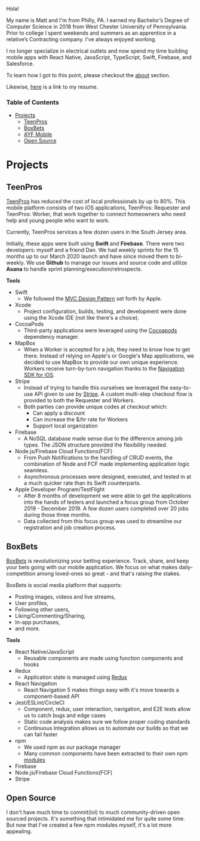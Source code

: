 Hola!

My name is Matt and I'm from Philly, PA. I earned my Bachelor’s Degree of Computer Science in 2018 from West Chester University of Pennsylvania. Prior to college I spent weekends and summers as an apprentice in a relative’s Contracting company. I've always enjoyed working.

I no longer specialize in electrical outlets and now spend my time building mobile apps with React Native, JavaScript, TypeScript, Swift, Firebase, and Salesforce.

To learn how I got to this point, please checkout the [about](https://github.com/chooch620/portfolio/blob/master/about.md) section.

Likewise, [here](https://docs.google.com/document/d/1HPohaLvAZwtpnLEHIy8MkCMQF1bh9as3yxEvGsLQNBY/edit?usp=sharing) is a link to my resume.

### Table of Contents

- [Projects](#projects)
  - [TeenPros](#teenpros)
  - [BoxBets](#boxbets)
  - [AYF Mobile](#ayf-mobile)
  - [Open Source](#open-source)

# Projects

## TeenPros

[TeenPros](teenprofessionals.com) has reduced the cost of local professionals by up to 80%. This mobile platform consists of two iOS applications, TeenPros: Requester and TeenPros: Worker, that work together to connect homeowners who need help and young people who want to work.

Currently, TeenPros services a few dozen users in the South Jersey area.

Initially, these apps were built using **Swift** and **Firebase**. There were two developers: myself and a friend Dan. We had weekly sprints for the 15 months up to our March 2020 launch and have since moved them to bi-weekly. We use **Github** to manage our issues and source code and utilize **Asana** to handle sprint planning/execution/retrospects.

**Tools**
* Swift
  * We followed the [MVC Design Pattern](https://developer.apple.com/library/archive/documentation/General/Conceptual/CocoaEncyclopedia/Model-View-Controller/Model-View-Controller.html) set forth by Apple.
* Xcode
  * Project configuration, builds, testing, and development were done using the Xcode IDE (not like there's a choice).
* CocoaPods
  * Third-party applications were leveraged using the [Cocoapods](https://cocoapods.org/) dependency manager.
* MapBox
  * When a Worker is accepted for a job, they need to know how to get there. Instead of relying on Apple's or Google's Map applications, we decided to use MapBox to provide our own unique experience. Workers receive turn-by-turn navigation thanks to the [Navigation SDK for iOS](https://docs.mapbox.com/ios/navigation/overview/).
* Stripe
  * Instead of trying to handle this ourselves we leveraged the easy-to-use API given to use by [Stripe](https://stripe.com/). A custom multi-step checkout flow is provided to both the Requester and Workers. 
  * Both parties can provide unique codes at checkout which:
    * Can apply a discount
    * Can increase the $/hr rate for Workers
    * Support local organization
* Firebase
  *  A NoSQL database made sense due to the difference among job types. The JSON structure provided the flexibility needed.
* Node.js/Firebase Cloud Functions(FCF)
  * From Push Notifications to the handling of CRUD events, the combination of Node and FCF made implementing application logic seamless. 
  * Asynchronous processes were designed, executed, and tested in at a much quicker rate than its Swift counterparts.
* Apple Developer Program/TestFlight
  * After 8 months of development we were able to get the applications into the hands of testers and launched a focus group from October 2019 - December 2019. A few dozen users completed over 20 jobs during those three months.
  * Data collected from this focus group was used to streamline our registration and job creation process.


## BoxBets
[BoxBets](https://boxbetsapp.com) is revolutionizing your betting experience. Track, share, and keep your bets going with our mobile application. We focus on what makes daily-competition among loved-ones so great - and that's raising the stakes.

BoxBets is social media platform that supports:

* Posting images, videos and live streams,
* User profiles,
* Following other users,
* Liking/Commenting/Sharing,
* In-app purchases,
* and more.

**Tools**

* React Native/JavaScript
  * Reusable components are made using function components and hooks
* Redux
  * Application state is managed using [Redux](https://redux.js.org/)
* React Navigation
  * React Navigation 5 makes things easy with it's move towards a component-based API
* Jest/ESLint/CircleCI
  * Component, redux, user interaction, navigation, and E2E tests allow us to catch bugs and edge cases
  * Static code analysis makes sure we follow proper coding standards
  * Continuous Integration allows us to automate our builds so that we can fail faster
* npm
  * We used npm as our package manager
  * Many common components have been extracted to their own npm [modules](https://www.npmjs.com/~trouthousetech)
* Firebase
* Node.js/Firebase Cloud Functions(FCF)
* Stripe

## Open Source

I don't have much time to commit(lol) to much community-driven open sourced projects. It's something that intimidated me for quite some time. But now that I've created a few npm modules myself, it's a lot more appealing.

